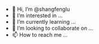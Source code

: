 - 👋 Hi, I’m @shangfenglu
- 👀 I’m interested in ...
- 🌱 I’m currently learning ...
- 💞️ I’m looking to collaborate on ...
- 📫 How to reach me ...

<!---
shangfenglu/shangfenglu is a ✨ special ✨ repository because its `README.md` (this file) appears on your GitHub profile.
You can click the Preview link to take a look at your changes.
--->
